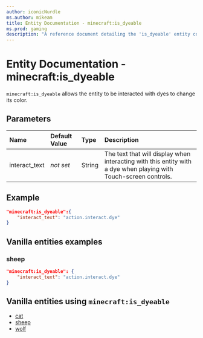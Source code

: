 ```yaml
---
author: iconicNurdle
ms.author: mikeam
title: Entity Documentation - minecraft:is_dyeable
ms.prod: gaming
description: "A reference document detailing the 'is_dyeable' entity component"
---
```


# Entity Documentation -  minecraft:is_dyeable

`minecraft:is_dyeable` allows the entity to be interacted with dyes to change its color.

## Parameters

|Name |Default Value  |Type  |Description  |
|:----------|:----------|:----------|:----------|
|interact_text|*not set* | String|  The text that will display when interacting with this entity with a dye when playing with Touch-screen controls. |

## Example

```json
"minecraft:is_dyeable":{
    "interact_text": "action.interact.dye"
}
```

## Vanilla entities examples

### sheep

```json
"minecraft:is_dyeable": {
    "interact_text": "action.interact.dye"
}
```

## Vanilla entities using `minecraft:is_dyeable`

- [cat](../../../../Source/VanillaBehaviorPack_Snippets/entities/cat.md)
- [sheep](../../../../Source/VanillaBehaviorPack_Snippets/entities/sheep.md)
- [wolf](../../../../Source/VanillaBehaviorPack_Snippets/entities/wolf.md)
